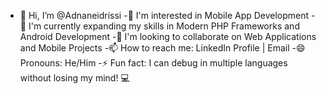 - 👋 Hi, I’m @Adnaneidrissi
-👀 I'm interested in Mobile App Development
-🌱 I'm currently expanding my skills in Modern PHP Frameworks and Android Development
-💞️ I'm looking to collaborate on Web Applications and Mobile Projects
-📫 How to reach me: LinkedIn Profile | Email
-😄 Pronouns: He/Him
-⚡ Fun fact: I can debug in multiple languages without losing my mind! 💻
